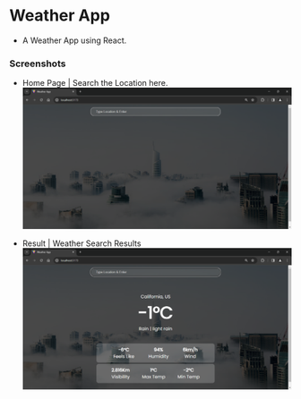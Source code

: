 # Weather App

- A Weather App using React.

### Screenshots

- Home Page | Search the Location here.
</br><img src="https://raw.githubusercontent.com/ayushmanyd/react-mini-projects/main/weather_app/Screenshots/V1%20-%20Homepage.png" alt="Home Page" width="500" img-allign= "center">

- Result | Weather Search Results
</br><img src="https://raw.githubusercontent.com/ayushmanyd/react-mini-projects/main/weather_app/Screenshots/V1%20-%20WeatherAppSearchResult.png" alt="Weather Search Results" width="500">
